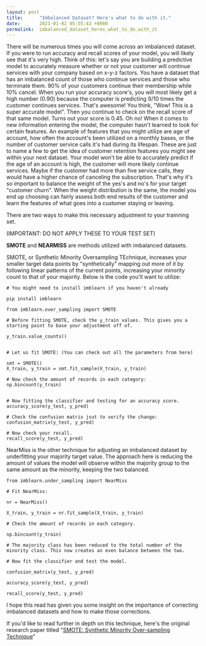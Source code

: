 ```yaml
---
layout: post
title:      "Imbalanced Dataset? Here's what to do with it."
date:       2021-01-02 05:55:43 +0000
permalink:  imbalanced_dataset_heres_what_to_do_with_it
---
```



There will be numerous times you will come across an imbalanced dataset. If you were to run accuracy and recall scores of your model, you will likely see that it's very high. Think of this: let's say you are building a predictive model to accurately measure whether or not your customer will continue services with your company based on x-y-z factors. You have a dataset that has an imbalanced count of those who continue services and those who terminate them. 90% of your customers continue their membership while 10% cancel. When you run your accuracy score's, you will most likely get a high number (0.90) because the computer is predicting 9/10 times the customer continues services. That's awesome! You think, "Wow! This is a super accurate model". Then you continue to check on the recall score of that same model. Turns out your score is 0.45. Oh no! When it comes to new information entering the model, the computer hasn't learned to look for certain features. An example of features that you might utilize are age of account, how often the account's been utilized on a monthly bases, or the number of customer service calls it's had during its lifespan. These are just to name a few to get the idea of customer retention features you might see within your next dataset. Your model won't be able to accurately predict if the age of an account is high, the customer will more likely continue services. Maybe if the customer had more than five service calls, they would have a higher chance of canceling the subscription. That's why it's so important to balance the weight of the yes's and no's for your target "customer churn". When the weight distribution is the same, the model you end up choosing can fairly assess both end results of the customer and learn the features of what goes into a customer staying or leaving.

There are two ways to make this necessary adjustment to your trainning set.


(IMPORTANT: DO NOT APPLY THESE TO YOUR TEST SET)


**SMOTE** and **NEARMISS** are methods utilized with imbalanced datasets. 

SMOTE, or Synthetic Minority Oversampling TEchnique, increases your smaller target data points by "synthetically" mapping out more of it by following linear patterns of the current points, increasing your minority count to that of your majority. Below is the code you'll want to utilize:

```
# You might need to install imblearn if you haven't already

pip install imblearn

from imblearn.over_sampling import SMOTE

# Before fitting SMOTE, check the y_train values. This gives you a starting point to base your adjustment off of.

y_train.value_counts()


# Let us fit SMOTE: (You can check out all the parameters from here)

smt = SMOTE()
X_train, y_train = smt.fit_sample(X_train, y_train)

# Now check the amount of records in each category:
np.bincount(y_train)


# Now fitting the classifier and testing for an accuracy score.
accuracy_score(y_test, y_pred)

# Check the confusion matrix jsut to verify the change:
confusion_matrix(y_test, y_pred)

# Now check your recall.
recall_score(y_test, y_pred)

```

NearMiss is the other technique for adjusting an imbalanced dataset by underfitting your majority target value. The approach here is reducing the amount of values the model will observe within the majority group to the same amount as the minority, keeping the two balanced.

```
from imblearn.under_sampling import NearMiss

# Fit NearMiss:

nr = NearMiss()

X_train, y_train = nr.fit_sample(X_train, y_train)

# Check the amount of records in each category.

np.bincount(y_train)

# The majority class has been reduced to the total number of the minority class. This now creates an even balance between the two.

# Now fit the classifier and test the model.

confusion_matrix(y_test, y_pred)

accuracy_score(y_test, y_pred)

recall_score(y_test, y_pred)
```

I hope this read has given you some insight on the importance of correcting imbalanced datasets and how to make those corrections.

If you'd like to read further in depth on this technique, here's the original research paper titled "[SMOTE: Synthetic Minority Over-sampling Technique](https://jair.org/index.php/jair/article/view/10302)"

